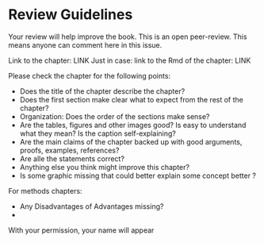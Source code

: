 # Review Guidelines


Your review will help improve the book.
This is an open peer-review.
This means anyone can comment here in this issue.


Link to the chapter: LINK
Just in case: link to the Rmd of the chapter: LINK

Please check the chapter for the following points:

- Does the title of the chapter describe the chapter?
- Does the first section make clear what to expect from the rest of the chapter?
- Organization: Does the order of the sections make sense?
- Are the tables, figures and other images good? Is easy to understand what they mean? Is the caption self-explaining?
- Are the main claims of the chapter backed up with good arguments, proofs, examples, references?
- Are alle the statements correct?
- Anything else you think might improve this chapter?
- Is some graphic missing that could better explain some concept better ?

For methods chapters:
- Any Disadvantages of Advantages missing?
- 


With your permission, your name will appear 